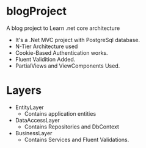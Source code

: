 # blogProject
A blog project to Learn .net core architecture

- It's a .Net MVC project with PostgreSql database.
- N-Tier Architecture used
- Cookie-Based Authentication works.
- Fluent Validition Added.
- PartialViews and ViewComponents Used.

# Layers
- EntityLayer
  - Contains application entities
- DataAccessLayer
  - Contains Repositories and DbContext
- BusinessLayer
  - Contains Services and Fluent Validations.



